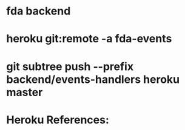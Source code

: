 # fda backend 

# heroku git:remote -a fda-events
# git subtree push --prefix backend/events-handlers heroku master 


# Heroku References:
